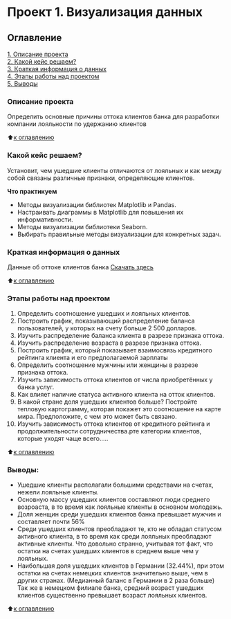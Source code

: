 # Проект 1. Визуализация данных

## Оглавление  
[1. Описание проекта](https://github.com/PapylevMN/SF_Data_Science_Course/tree/main/PY_13_%D0%92%D0%B8%D0%B7%D1%83%D0%B0%D0%BB%D0%B8%D0%B7%D0%B0%D1%86%D0%B8%D1%8F/README.md#Описание-проекта)  
[2. Какой кейс решаем?](https://github.com/PapylevMN/SF_Data_Science_Course/tree/main/PY_13_%D0%92%D0%B8%D0%B7%D1%83%D0%B0%D0%BB%D0%B8%D0%B7%D0%B0%D1%86%D0%B8%D1%8F/README.md#Какой-кейс-решаем)  
[3. Краткая информация о данных](https://github.com/PapylevMN/SF_Data_Science_Course/tree/main/PY_13_%D0%92%D0%B8%D0%B7%D1%83%D0%B0%D0%BB%D0%B8%D0%B7%D0%B0%D1%86%D0%B8%D1%8F/README.md#Краткая-информация-о-данных)  
[4. Этапы работы над проектом](https://github.com/PapylevMN/SF_Data_Science_Course/tree/main/PY_13_%D0%92%D0%B8%D0%B7%D1%83%D0%B0%D0%BB%D0%B8%D0%B7%D0%B0%D1%86%D0%B8%D1%8F/README.md#Этапы-работы-над-проектом)  
[5. Выводы](https://github.com/PapylevMN/SF_Data_Science_Course/tree/main/PY_13_%D0%92%D0%B8%D0%B7%D1%83%D0%B0%D0%BB%D0%B8%D0%B7%D0%B0%D1%86%D0%B8%D1%8F/README.md#Выводы) 

### Описание проекта    
Определить основные причины оттока клиентов банка для разработки компании лояльности по удержанию клиентов

:arrow_up:[к оглавлению](https://github.com/PapylevMN/SF_Data_Science_Course/tree/main/PY_13_%D0%92%D0%B8%D0%B7%D1%83%D0%B0%D0%BB%D0%B8%D0%B7%D0%B0%D1%86%D0%B8%D1%8F/README.md#Оглавление)


### Какой кейс решаем?    
Установит, чем ушедшие клиенты отличаются от лояльных и как между собой связаны различные признаки, определяющие клиентов.

**Что практикуем**     
* Методы визуализации библиотек Matplotlib и Pandas.
* Настраивать диаграммы в Matplotlib для повышения их информативности.
* Методы визуализации библиотеки Seaborn.
* Выбирать правильные методы визуализации для конкретных задач.


### Краткая информация о данных
Данные об оттоке клиентов банка
[Скачать здесь](https://lms.skillfactory.ru/assets/courseware/v1/c903ecd0b0c995c44213d620ab6ae94d/asset-v1:SkillFactory+DSPR-2.0+14JULY2021+type@asset+block/churn.zip)
  
:arrow_up:[к оглавлению](https://github.com/PapylevMN/SF_Data_Science_Course/tree/main/PY_13_%D0%92%D0%B8%D0%B7%D1%83%D0%B0%D0%BB%D0%B8%D0%B7%D0%B0%D1%86%D0%B8%D1%8F/README.md#Оглавление)


### Этапы работы над проектом  
1. Определить соотношение ушедших и лояльных клиентов.
2. Построить график, показывающий распределение баланса пользователей, у которых на счету больше 2 500 долларов.
3. Изучить распределение баланса клиента в разрезе признака оттока.  
4. Изучить распределение возраста в разрезе признака оттока. 
5. Построить график, который показывает взаимосвязь кредитного рейтинга клиента и его предполагаемой зарплаты
6. Определить соотношение мужчины или женщины в разрезе признака оттока.
7. Изучить зависимость оттока клиентов от числа приобретённых у банка услуг.
8. Как влияет наличие статуса активного клиента на отток клиентов.
9. В какой стране доля ушедших клиентов больше? Постройте тепловую картограмму, которая покажет это соотношение на карте мира. Предположите, с чем это может быть связано.
10. Изучить зависимость оттока клиентов от кредитного рейтинга и продолжительности сотрудничества.рте категории клиентов, которые уходят чаще всего.....

:arrow_up:[к оглавлению](https://github.com/PapylevMN/SF_Data_Science_Course/tree/main/PY_13_%D0%92%D0%B8%D0%B7%D1%83%D0%B0%D0%BB%D0%B8%D0%B7%D0%B0%D1%86%D0%B8%D1%8F/README.md#Оглавление)


### Выводы:  
* Ушедшие клиенты располагали большими средствами на счетах, нежели лояльные клиенты. 
* Основную массу ушедших клиентов составляют люди среднего возроаста, в то время как лояльные клиенты в основном молодежь.
* Доля женщин среди ушедших клиентов банка превышает мужчин и составляет почти 56%
* Среди ушедших клиентов преобладают те, кто не обладал статусом активного клиента, в то время как среди лояльных преобладают активные клиенты. Что довольно странно, учитывая тот факт, что остатки на счетах ушедших клиентов в среднем выше чем у лояльных. 
* Наибольшая доля ушедших клиентов в Германии (32.44%), при этом остатки на счетах немецких клиентов значительно выше, чем в других странах. (Медианный баланс в Германии в 2 раза больше) Так же в немецком филиале банка, средний возраст ушедших клиентов существенно превышает возраст лояльных клиентов. 


:arrow_up:[к оглавлению](https://github.com/PapylevMN/SF_Data_Science_Course/tree/main/PY_13_%D0%92%D0%B8%D0%B7%D1%83%D0%B0%D0%BB%D0%B8%D0%B7%D0%B0%D1%86%D0%B8%D1%8F/README.md#Оглавление)